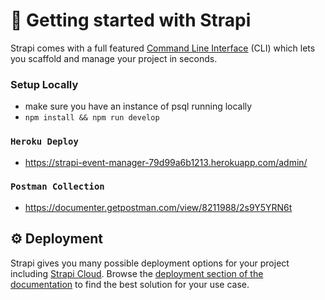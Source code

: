 # 🚀 Getting started with Strapi

Strapi comes with a full featured [Command Line Interface](https://docs.strapi.io/dev-docs/cli) (CLI) which lets you scaffold and manage your project in seconds.

### Setup Locally
- make sure you have an instance of psql running locally
- `npm install && npm run develop`

### `Heroku Deploy`
- https://strapi-event-manager-79d99a6b1213.herokuapp.com/admin/

### `Postman Collection`

- https://documenter.getpostman.com/view/8211988/2s9Y5YRN6t

## ⚙️ Deployment

Strapi gives you many possible deployment options for your project including [Strapi Cloud](https://cloud.strapi.io). Browse the [deployment section of the documentation](https://docs.strapi.io/dev-docs/deployment) to find the best solution for your use case.

